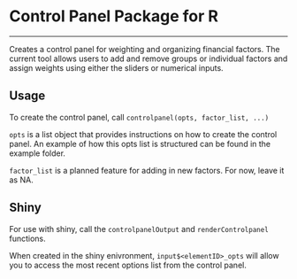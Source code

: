 # Control Panel Package for R
---

Creates a control panel for weighting and organizing financial factors. The current tool allows users to add and remove groups or individual factors and assign weights using either the sliders or numerical inputs.

## Usage

To create the control panel, call `controlpanel(opts, factor_list, ...)`

`opts` is a list object that provides instructions on how to create the control panel. An example of how this opts list is structured can be found in the example folder.

`factor_list` is a planned feature for adding in new factors. For now, leave it as NA.

## Shiny

For use with shiny, call the `controlpanelOutput` and `renderControlpanel` functions.

When created in the shiny enivronment, `input$<elementID>_opts` will allow you to access the most recent options list from the control panel.
